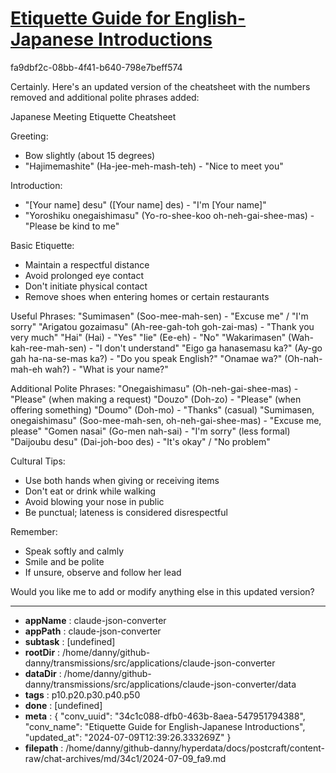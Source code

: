 # [Etiquette Guide for English-Japanese Introductions](https://claude.ai/chat/34c1c088-dfb0-463b-8aea-547951794388)

fa9dbf2c-08bb-4f41-b640-798e7beff574

 Certainly. Here's an updated version of the cheatsheet with the numbers removed and additional polite phrases added:

Japanese Meeting Etiquette Cheatsheet

Greeting:
- Bow slightly (about 15 degrees)
- "Hajimemashite" (Ha-jee-meh-mash-teh) - "Nice to meet you"

Introduction:
- "[Your name] desu" ([Your name] des) - "I'm [Your name]"
- "Yoroshiku onegaishimasu" (Yo-ro-shee-koo oh-neh-gai-shee-mas) - "Please be kind to me"

Basic Etiquette:
- Maintain a respectful distance
- Avoid prolonged eye contact
- Don't initiate physical contact
- Remove shoes when entering homes or certain restaurants

Useful Phrases:
"Sumimasen" (Soo-mee-mah-sen) - "Excuse me" / "I'm sorry"
"Arigatou gozaimasu" (Ah-ree-gah-toh goh-zai-mas) - "Thank you very much"
"Hai" (Hai) - "Yes"
"Iie" (Ee-eh) - "No"
"Wakarimasen" (Wah-kah-ree-mah-sen) - "I don't understand"
"Eigo ga hanasemasu ka?" (Ay-go gah ha-na-se-mas ka?) - "Do you speak English?"
"Onamae wa?" (Oh-nah-mah-eh wah?) - "What is your name?"

Additional Polite Phrases:
"Onegaishimasu" (Oh-neh-gai-shee-mas) - "Please" (when making a request)
"Douzo" (Doh-zo) - "Please" (when offering something)
"Doumo" (Doh-mo) - "Thanks" (casual)
"Sumimasen, onegaishimasu" (Soo-mee-mah-sen, oh-neh-gai-shee-mas) - "Excuse me, please"
"Gomen nasai" (Go-men nah-sai) - "I'm sorry" (less formal)
"Daijoubu desu" (Dai-joh-boo des) - "It's okay" / "No problem"

Cultural Tips:
- Use both hands when giving or receiving items
- Don't eat or drink while walking
- Avoid blowing your nose in public
- Be punctual; lateness is considered disrespectful

Remember:
- Speak softly and calmly
- Smile and be polite
- If unsure, observe and follow her lead

Would you like me to add or modify anything else in this updated version?

---

* **appName** : claude-json-converter
* **appPath** : claude-json-converter
* **subtask** : [undefined]
* **rootDir** : /home/danny/github-danny/transmissions/src/applications/claude-json-converter
* **dataDir** : /home/danny/github-danny/transmissions/src/applications/claude-json-converter/data
* **tags** : p10.p20.p30.p40.p50
* **done** : [undefined]
* **meta** : {
  "conv_uuid": "34c1c088-dfb0-463b-8aea-547951794388",
  "conv_name": "Etiquette Guide for English-Japanese Introductions",
  "updated_at": "2024-07-09T12:39:26.333269Z"
}
* **filepath** : /home/danny/github-danny/hyperdata/docs/postcraft/content-raw/chat-archives/md/34c1/2024-07-09_fa9.md
